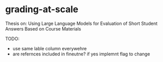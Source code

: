 # grading-at-scale

Thesis on: Using Large Language Models for Evaluation of Short Student Answers Based on Course Materials

TODO:

- use same lable column everywehre
- are refernces included in fineutne? if yes implemnt flag to change
